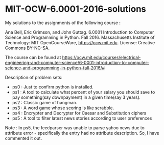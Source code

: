# MIT-OCW-6.0001-2016-solutions
My solutions to the assignments of the following course :

Ana Bell, Eric Grimson, and John Guttag. 6.0001 Introduction to Computer Science and Programming in Python. Fall 2016. Massachusetts Institute of Technology: MIT OpenCourseWare, https://ocw.mit.edu. License: Creative Commons BY-NC-SA.

The course can be found at https://ocw.mit.edu/courses/electrical-engineering-and-computer-science/6-0001-introduction-to-computer-science-and-programming-in-python-fall-2016/#

Description of problem sets:
 - ps0 : Just to confirm python is installed.
 - ps1 : A tool to calculate what percent of your salary you should save to pay something(say downpayment) in a given time(say 3 years).
 - ps2 : Classic game of hangman.
 - ps3 : A word game whose scoring is like scrabble.
 - ps4 : Encrypter and Decrypter for Caesar and Substitution ciphers
 - ps5 : A tool to filter latest news stories according to user preferences

Note : In ps5, the feedparser was unable to parse yahoo news due to attribute error - specifically the entry had no attribute description. So, I have commented it out.
